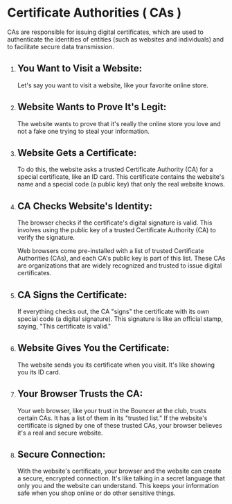 # Certificate Authorities ( CAs )

CAs are responsible for issuing digital certificates, which are used to authenticate the identities of entities (such as websites and individuals) and to facilitate secure data transmission.

1. ## You Want to Visit a Website:

   Let's say you want to visit a website, like your favorite online store.

2. ## Website Wants to Prove It's Legit:

   The website wants to prove that it's really the online store you love and not a fake one trying to steal your information.

3. ## Website Gets a Certificate:

   To do this, the website asks a trusted Certificate Authority (CA) for a special certificate, like an ID card. This certificate contains the website's name and a special code (a public key) that only the real website knows.

4. ## CA Checks Website's Identity:

   The browser checks if the certificate's digital signature is valid. This involves using the public key of a trusted Certificate Authority (CA) to verify the signature.

   Web browsers come pre-installed with a list of trusted Certificate Authorities (CAs), and each CA's public key is part of this list. These CAs are organizations that are widely recognized and trusted to issue digital certificates.

5. ## CA Signs the Certificate:

   If everything checks out, the CA "signs" the certificate with its own special code (a digital signature). This signature is like an official stamp, saying, "This certificate is valid."

6. ## Website Gives You the Certificate:

   The website sends you its certificate when you visit. It's like showing you its ID card.

7. ## Your Browser Trusts the CA:

   Your web browser, like your trust in the Bouncer at the club, trusts certain CAs. It has a list of them in its "trusted list." If the website's certificate is signed by one of these trusted CAs, your browser believes it's a real and secure website.

8. ## Secure Connection:

   With the website's certificate, your browser and the website can create a secure, encrypted connection. It's like talking in a secret language that only you and the website can understand. This keeps your information safe when you shop online or do other sensitive things.
